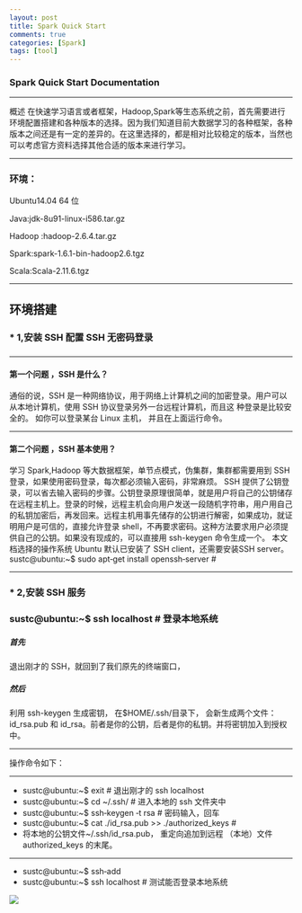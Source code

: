 ```yaml
---
layout: post
title: Spark Quick Start
comments: true
categories: [Spark]
tags: [tool]
---
```


<h3>Spark Quick Start Documentation</h3>

---
概述
在快速学习语言或者框架，Hadoop,Spark等生态系统之前，首先需要进行环境配置搭建和各种版本的选择。因为我们知道目前大数据学习的各种框架，各种版本之间还是有一定的差异的。在这里选择的，都是相对比较稳定的版本，当然也可以考虑官方资料选择其他合适的版本来进行学习。

---
<h3>环境：</h3>
Ubuntu14.04 64 位   

Java:jdk-8u91-linux-i586.tar.gz  

Hadoop :hadoop-2.6.4.tar.gz  

Spark:spark-1.6.1-bin-hadoop2.6.tgz  

Scala:Scala-2.11.6.tgz  

---

<h2>环境搭建</h2>

<h3>* 1,安装 SSH 配置 SSH 无密码登录<h3>

---

<h4>第一个问题 ，SSH 是什么？</h4>
通俗的说，SSH 是一种网络协议，用于网络上计算机之间的加密登录。用户可以从本地计算机，使用 SSH 协议登录另外一台远程计算机，而且这
种登录是比较安全的。 如你可以登录某台 Linux 主机， 并且在上面运行命令。

---

<h4>第二个问题 ，SSH 基本使用？</h4>

学习 Spark,Hadoop 等大数据框架，单节点模式，伪集群，集群都需要用到 SSH 登录，如果使用密码登录，每次都必须输入密码，非常麻烦。
SSH 提供了公钥登录，可以省去输入密码的步骤。公钥登录原理很简单，就是用户将自己的公钥储存在远程主机上。登录的时候，远程主机会向用户发送一段随机字符串，用户用自己的私钥加密后，再发回来。远程主机用事先储存的公钥进行解密，如果成功，就证明用户是可信的，直接允许登录 shell，不再要求密码。这种方法要求用户必须提供自己的公钥。如果没有现成的，可以直接用 ssh-keygen 命令生成一个。
本文档选择的操作系统 Ubuntu 默认已安装了 SSH client，还需要安装SSH server。
sustc@ubuntu:~$ sudo apt‐get install openssh‐server #

---

<h3>* 2,安装 SSH 服务<h3>
sustc@ubuntu:~$ ssh localhost # 登录本地系统

<h5>首先</h5>
退出刚才的 SSH，就回到了我们原先的终端窗口，

<h5>然后</h5>
利用 ssh-keygen 生成密钥， 在$HOME/.ssh/目录下， 会新生成两个文件：
id_rsa.pub 和 id_rsa。前者是你的公钥，后者是你的私钥。并将密钥加入到授权中。

---

操作命令如下：

---

* sustc@ubuntu:~$ exit # 退出刚才的 ssh localhost
* sustc@ubuntu:~$ cd ~/.ssh/ # 进入本地的 ssh 文件夹中
* sustc@ubuntu:~$ ssh‐keygen ‐t rsa # 密码输入，回车
* sustc@ubuntu:~$ cat ./id_rsa.pub >> ./authorized_keys #
* 将本地的公钥文件~/.ssh/id_rsa.pub， 重定向追加到远程 （本地）文件 authorized_keys 的末尾。

---

* sustc@ubuntu:~$ ssh‐add
* sustc@ubuntu:~$ ssh localhost # 测试能否登录本地系统

![](http://7xrn7f.com1.z0.glb.clouddn.com/16-8-23/46447051.jpg)

